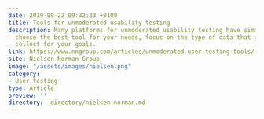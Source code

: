 ```yaml
---
date: 2019-09-22 09:32:33 +0100
title: Tools for unmoderated usability testing
description: Many platforms for unmoderated usability testing have similar features; to
  choose the best tool for your needs, focus on the type of data that you need to
  collect for your goals.
link: https://www.nngroup.com/articles/unmoderated-user-testing-tools/
site: Nielsen Norman Group
image: "/assets/images/nielsen.png"
category:
- User testing
type: Article
preview: ''
directory: _directory/nielsen-norman.md
---
```

